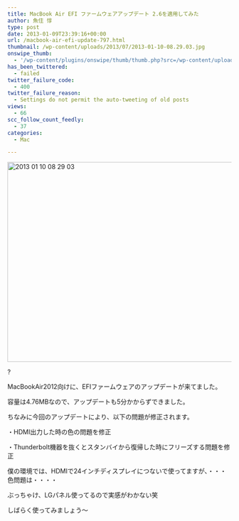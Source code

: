 ```yaml
---
title: MacBook Air EFI ファームウェアアップデート 2.6を適用してみた
author: 魚住 惇
type: post
date: 2013-01-09T23:39:16+00:00
url: /macbook-air-efi-update-797.html
thumbnail: /wp-content/uploads/2013/07/2013-01-10-08.29.03.jpg
onswipe_thumb:
  - '/wp-content/plugins/onswipe/thumb/thumb.php?src=/wp-content/uploads/2013/01/2013-01-10-08.29.03.jpg&amp;w=600&amp;h=800&amp;zc=1&amp;q=75&amp;f=0'
has_been_twittered:
  - failed
twitter_failure_code:
  - 400
twitter_failure_reason:
  - Settings do not permit the auto-tweeting of old posts
views:
  - 66
scc_follow_count_feedly:
  - 37
categories:
  - Mac

---
```

<img decoding="async" loading="lazy" title="2013-01-10 08.29.03.jpg" src="/wp-content/uploads/2013/01/2013-01-10-08.29.03.jpg" alt="2013 01 10 08 29 03" width="600" height="450" border="0" />

?

<!--more-->

MacBookAir2012向けに、EFIファームウェアのアップデートが来てました。

容量は4.76MBなので、アップデートも5分かからずできました。</p> 

ちなみに今回のアップデートにより、以下の問題が修正されます。

・HDMI出力した時の色の問題を修正

・Thunderbolt機器を抜くとスタンバイから復帰した時にフリーズする問題を修正</p> 

僕の環境では、HDMIで24インチディスプレイにつないで使ってますが、・・・色問題は・・・・</p> 

ぶっちゃけ、LGパネル使ってるので実感がわかない笑

しばらく使ってみましょう〜